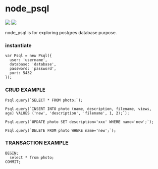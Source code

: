 # node_psql

<img src="https://img.shields.io/travis/USER/REPO.svg"/>
<img src="https://img.shields.io/npm/v/npm.svg" />

node_psql is for exploring postgres database purpose.

### instantiate

```
var Psql = new Psql({
  user: 'username',
  database: 'database',
  password: 'password',
  port: 5432
});
```

### CRUD EXAMPLE

```
Psql.query(`SELECT * FROM photo;`);

Psql.query(`INSERT INTO photo (name, description, filename, views, age) VALUES ('new', 'description', 'filename', 1, 2);`);

Psql.query(`UPDATE photo SET description='xxx' WHERE name='new';`);

Psql.query(`DELETE FROM photo WHERE name='new';`);
```

### TRANSACTION EXAMPLE

```
BEGIN;
  select * from photo;
COMMIT;
```
